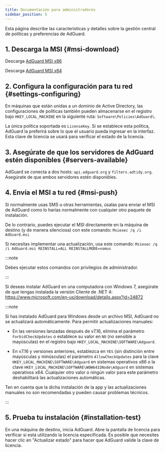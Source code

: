 ```yaml
---
title: Documentación para administradores
sidebar_position: 5
---
```


Esta página describe las características y detalles sobre la gestión central de políticas y preferencias de AdGuard.

## 1. Descarga la MSI {#msi-download}

Descarga [AdGuard MSI x86](https://cdn.adtidy.org/distr/windows/AdGuard_x86.msi)

Descarga [AdGuard MSI x64](https://cdn.adtidy.org/distr/windows/AdGuard_x64.msi)

## 2. Configura la configuración para tu red {#settings-configuring}

En máquinas que están unidas a un dominio de Active Directory, las configuraciones de políticas también pueden almacenarse en el registro bajo `HKEY_LOCAL_MACHINE` en la siguiente ruta: `Software\Policies\AdGuard\`.

La única política soportada es `LicenseKey`. Si se establece esta política, AdGuard la preferirá sobre lo que el usuario pueda ingresar en la interfaz. Esta clave de licencia se usará para verificar el estado de la licencia.

## 3. Asegúrate de que los servidores de AdGuard estén disponibles {#servers-available}

AdGuard se conecta a dos hosts: `api.adguard.org` y `filters.adtidy.org`. Asegúrate de que ambos servidores estén disponibles.

## 4. Envía el MSI a tu red {#msi-push}

Si normalmente usas SMS u otras herramientas, úsalas para enviar el MSI de AdGuard como lo harías normalmente con cualquier otro paquete de instalación.

De lo contrario, puedes ejecutar el MSI directamente en la máquina de destino (y de manera silenciosa) con este comando: `Msiexec /q /i AdGuard.msi`

Si necesitas implementar una actualización, usa este comando: `Msiexec /q /i AdGuard.msi REINSTALL=ALL REINSTALLMODE=vomus`

:::note

Debes ejecutar estos comandos con privilegios de administrador.

:::

Si deseas instalar AdGuard en una computadora con Windows 7, asegúrate de que tengas instalada la versión Cliente de .NET 4: https://www.microsoft.com/en-us/download/details.aspx?id=24872

:::note

Si has instalado AdGuard para Windows desde un archivo MSI, AdGuard no se actualizará automáticamente. Para permitir actualizaciones manuales:

- En las versiones lanzadas después de v7.16, elimina el parámetro `ForbidCheckUpdates` o establece su valor en `NO` (no sensible a mayúsculas) en el registro bajo `HKEY_LOCAL_MACHINE\SOFTWARE\Adguard`.

- En v7.16 y versiones anteriores, establezca en `YES` (sin distinción entre mayúsculas y minúsculas) el parámetro `AllowCheckUpdates` para la clave `HKEY_LOCAL_MACHINE\SOFTWARE\Adguard` en sistemas operativos x86 o la clave `HKEY_LOCAL_MACHINE\SOFTWARE\WOW6432Node\Adguard` en sistemas operativos x64. Cualquier otro valor o ningún valor para este parámetro deshabilitará las actualizaciones automáticas.

Ten en cuenta que la dicha instalación de la app y las actualizaciones manuales no son recomendadas y pueden causar problemas técnicos.

:::

## 5. Prueba tu instalación {#installation-test}

En una máquina de destino, inicia AdGuard. Abre la pantalla de licencia para verificar si está utilizando la licencia especificada. Es posible que necesites hacer clic en "Actualizar estado" para hacer que AdGuard valide la clave de licencia.

